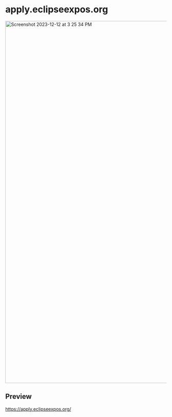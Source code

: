 # apply.eclipseexpos.org
<img width="1127" alt="Screenshot 2023-12-12 at 3 25 34 PM" src="https://github.com/Eclipse-Expos/apply.eclipseexpos.org/assets/75189508/eb365e10-6c13-4449-9ff1-4cd5d5a6c6de">

## Preview
https://apply.eclipseexpos.org/
